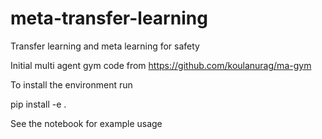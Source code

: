 # meta-transfer-learning
Transfer learning and meta learning for safety

Initial multi agent gym code from https://github.com/koulanurag/ma-gym

To install the environment run

pip install -e .

See the notebook for example usage